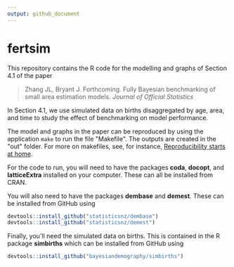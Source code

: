 ```yaml
---
output: github_document
---
```


<!-- README.md is generated from README.Rmd. Please edit that file -->


# fertsim

This repository contains the R code for the modelling and graphs of Section 4.1 of the paper

> Zhang JL, Bryant J. Forthcoming. Fully Bayesian benchmarking of small area estimation models. *Journal of Official Statistics*

In Section 4.1, we use simulated data on births disaggregated by age, area, and time to study the effect of benchmarking on model performance. 

The model and graphs in the paper can be reproduced by using the application `make` to run the file "Makefile". The outputs are created in the "out" folder. For more on makefiles, see, for instance, [Reproducibility starts at home](http://www.jonzelner.net/statistics/make/docker/reproducibility/2016/05/31/reproducibility-pt-1/).

For the code to run, you will need to have the packages **coda**, **docopt**, and **latticeExtra** installed on your computer. These can all be installed from CRAN.

You will also need to have the packages **dembase** and **demest**. These can be installed from GitHub using
``` r
devtools::install_github("statisticsnz/dembase")
devtools::install_github("statisticsnz/demest")
```

Finally, you'll need the simulated data on births. This is contained in the R package **simbirths** which can be installed from GitHub using
``` r
devtools::install_github("bayesiandemography/simbirths")
```




